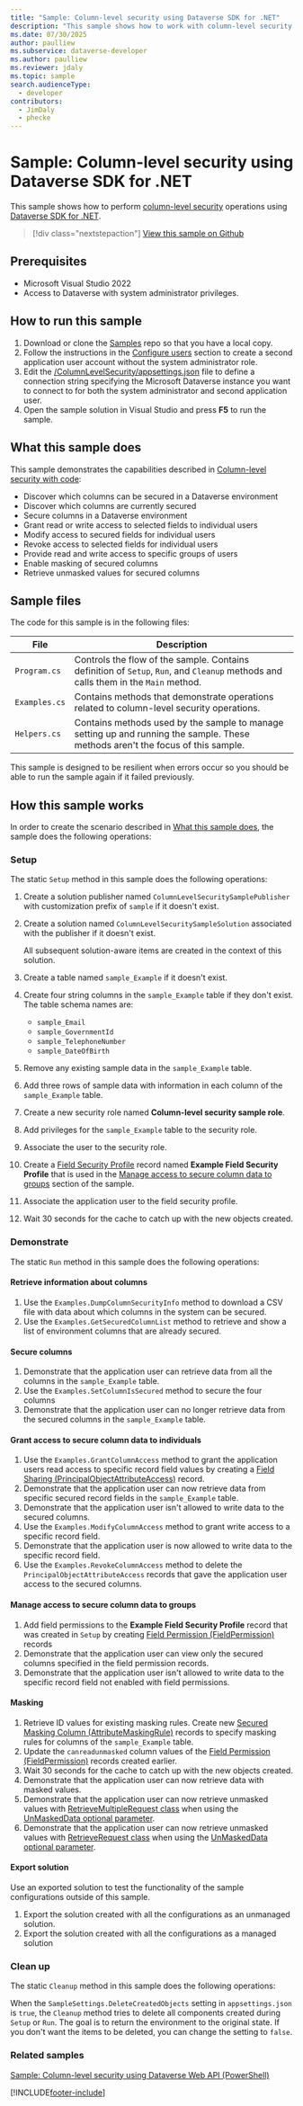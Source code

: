 ```yaml
---
title: "Sample: Column-level security using Dataverse SDK for .NET"
description: "This sample shows how to work with column-level security using the Dataverse SDK for .NET."
ms.date: 07/30/2025
author: paulliew
ms.subservice: dataverse-developer
ms.author: paulliew
ms.reviewer: jdaly
ms.topic: sample
search.audienceType:
  - developer
contributors:
  - JimDaly
  - phecke
---
```

# Sample: Column-level security using Dataverse SDK for .NET

This sample shows how to perform [column-level security](../../column-level-security.md) operations using [Dataverse SDK for .NET](../overview.md).

> [!div class="nextstepaction"]
> [View this sample on Github](https://github.com/microsoft/PowerApps-Samples/tree/master/dataverse/orgsvc/CSharp-NETCore/ColumnLevelSecurity)

## Prerequisites

- Microsoft Visual Studio 2022
- Access to Dataverse with system administrator privileges.

## How to run this sample

1. Download or clone the [Samples](https://github.com/Microsoft/PowerApps-Samples) repo so that you have a local copy.
1. Follow the instructions in the [Configure users](https://github.com/microsoft/PowerApps-Samples/blob/master/dataverse/orgsvc/CSharp-NETCore/ColumnLevelSecurity/README.md#configure-users) section to create a second application user account without the system administrator role.
1. Edit the [/ColumnLevelSecurity/appsettings.json](https://github.com/microsoft/PowerApps-Samples/blob/master/dataverse/orgsvc/CSharp-NETCore/ColumnLevelSecurity/appsettings.json) file to define a connection string specifying the Microsoft Dataverse instance you want to connect to for both the system administrator and second application user.
1. Open the sample solution in Visual Studio and press **F5** to run the sample.

## What this sample does

This sample demonstrates the capabilities described in [Column-level security with code](../../column-level-security.md):

- Discover which columns can be secured in a Dataverse environment
- Discover which columns are currently secured
- Secure columns in a Dataverse environment
- Grant read or write access to selected fields to individual users
- Modify access to secured fields for individual users
- Revoke access to selected fields for individual users
- Provide read and write access to specific groups of users
- Enable masking of secured columns
- Retrieve unmasked values for secured columns

## Sample files

The code for this sample is in the following files:

|File|Description|
|---------|---------|
|`Program.cs`|Controls the flow of the sample. Contains definition of `Setup`, `Run`, and `Cleanup` methods and calls them in the `Main` method.|
|`Examples.cs`|Contains methods that demonstrate operations related to column-level security operations.|
|`Helpers.cs`|Contains methods used by the sample to manage setting up and running the sample. These methods aren't the focus of this sample.|

This sample is designed to be resilient when errors occur so you should be able to run the sample again if it failed previously.

## How this sample works

In order to create the scenario described in [What this sample does](#what-this-sample-does), the sample does the following operations:

### Setup

The static `Setup` method in this sample does the following operations:

1. Create a solution publisher named `ColumnLevelSecuritySamplePublisher` with customization prefix of `sample` if it doesn't exist.
1. Create a solution named `ColumnLevelSecuritySampleSolution` associated with the publisher if it doesn't exist. 

   All subsequent solution-aware items are created in the context of this solution.

1. Create a table named `sample_Example` if it doesn't exist.
1. Create four string columns in the `sample_Example` table if they don't exist. The table schema names are:

   - `sample_Email`
   - `sample_GovernmentId`
   - `sample_TelephoneNumber`
   - `sample_DateOfBirth`

1. Remove any existing sample data in the `sample_Example` table.
1. Add three rows of sample data with information in each column of the `sample_Example` table.
1. Create a new security role named **Column-level security sample role**.
1. Add privileges for the `sample_Example` table to the security role.
1. Associate the user to the security role.
1. Create a [Field Security Profile](../../reference/entities/fieldsecurityprofile.md) record named **Example Field Security Profile** that is used in the [Manage access to secure column data to groups](#manage-access-to-secure-column-data-to-groups) section of the sample.
1. Associate the application user to the field security profile.
1. Wait 30 seconds for the cache to catch up with the new objects created.

### Demonstrate

The static `Run` method in this sample does the following operations:

#### Retrieve information about columns

1. Use the `Examples.DumpColumnSecurityInfo` method to download a CSV file with data about which columns in the system can be secured.
1. Use the `Examples.GetSecuredColumnList` method to retrieve and show a list of environment columns that are already secured.

#### Secure columns

1. Demonstrate that the application user can retrieve data from all the columns in the `sample_Example` table.
1. Use the `Examples.SetColumnIsSecured` method to secure the four columns
1. Demonstrate that the application user can no longer retrieve data from the secured columns in the `sample_Example` table.

#### Grant access to secure column data to individuals

1. Use the `Examples.GrantColumnAccess` method to grant the application users read access to specific record field values by creating a [Field Sharing (PrincipalObjectAttributeAccess)](../../reference/entities/principalobjectattributeaccess.md) record.
1. Demonstrate that the application user can now retrieve data from specific secured record fields in the `sample_Example` table.
1. Demonstrate that the application user isn't allowed to write data to the secured columns.
1. Use the `Examples.ModifyColumnAccess` method to grant write access to a specific record field.
1. Demonstrate that the application user is now allowed to write data to the specific record field.
1. Use the `Examples.RevokeColumnAccess` method to delete the `PrincipalObjectAttributeAccess` records that gave the application user access to the secured columns.

#### Manage access to secure column data to groups

1. Add field permissions to the **Example Field Security Profile** record that was created in `Setup` by creating [Field Permission (FieldPermission)](../../reference/entities/fieldpermission.md) records
1. Demonstrate that the application user can view only the secured columns specified in the field permission records.
1. Demonstrate that the application user isn't allowed to write data to the specific record field not enabled with field permissions.

#### Masking

1. Retrieve ID values for existing masking rules. Create new [Secured Masking Column (AttributeMaskingRule)](../../reference/entities/attributemaskingrule.md) records to specify masking rules for columns of the `sample_Example` table.
1. Update the `canreadunmasked` column values of the [Field Permission (FieldPermission)](../../reference/entities/fieldpermission.md) records created earlier.
1. Wait 30 seconds for the cache to catch up with the new objects created.
1. Demonstrate that the application user can now retrieve data with masked values.
1. Demonstrate that the application user can now retrieve unmasked values with [RetrieveMultipleRequest class](/dotnet/api/microsoft.xrm.sdk.messages.retrievemultiplerequest) when using the [UnMaskedData optional parameter](../../optional-parameters.md#return-unmasked-data).
1. Demonstrate that the application user can now retrieve unmasked values with [RetrieveRequest class](/dotnet/api/microsoft.xrm.sdk.messages.retrieverequest) when using the [UnMaskedData optional parameter](../../optional-parameters.md#return-unmasked-data).

#### Export solution

Use an exported solution to test the functionality of the sample configurations outside of this sample.

1. Export the solution created with all the configurations as an unmanaged solution.
1. Export the solution created with all the configurations as a managed solution

### Clean up

The static `Cleanup` method in this sample does the following operations:

When the `SampleSettings.DeleteCreatedObjects` setting in `appsettings.json` is `true`, the `Cleanup` method tries to delete all components created during `Setup` or `Run`. The goal is to return the environment to the original state. If you don't want the items to be deleted, you can change the setting to `false`.

### Related samples

[Sample: Column-level security using Dataverse Web API (PowerShell)](../../webapi/samples/column-level-security-powershell.md)

[!INCLUDE[footer-include](../../../../includes/footer-banner.md)]
